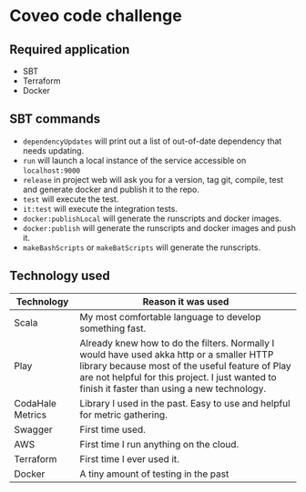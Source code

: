 # Coveo code challenge

## Required application
- SBT
- Terraform
- Docker

## SBT commands
- `dependencyUpdates` will print out a list of out-of-date dependency that needs updating.
- `run` will launch a local instance of the service accessible on `localhost:9000`
- `release` in project web will ask you for a version, tag git, compile, test and generate docker and publish it to the repo.
- `test` will execute the test.
- `it:test` will execute the integration tests.
- `docker:publishLocal` will generate the runscripts and docker images.
- `docker:publish` will generate the runscripts and docker images and push it.
- `makeBashScripts` or `makeBatScripts` will generate the runscripts.

## Technology used
|Technology|Reason it was used|
|---|---|
|Scala|My most comfortable language to develop something fast.
|Play|Already knew how to do the filters. Normally I would have used akka http or a smaller HTTP library because most of the useful feature of Play are not helpful for this project. I just wanted to finish it faster than using a new technology.|
|CodaHale Metrics|Library I used in the past. Easy to use and helpful for metric gathering.|
|Swagger|First time used.|
|AWS|First time I run anything on the cloud.|
|Terraform|First time I ever used it.|
|Docker|A tiny amount of testing in the past|
